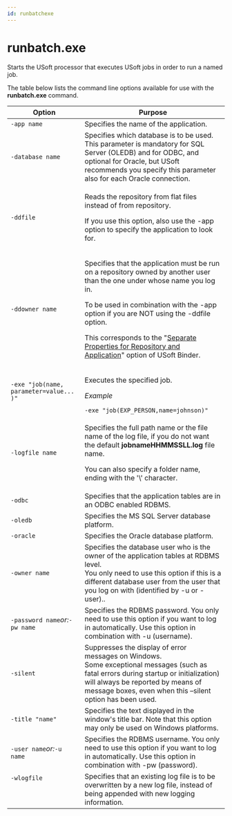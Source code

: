 ```yaml
---
id: runbatchexe
---
```


# runbatch.exe

Starts the USoft processor that executes USoft jobs in order to run a named job.

The table below lists the command line options available for use with the **runbatch.exe** command.

|**Option**|**Purpose**|
|--------|--------|
|`-app name`|Specifies the name of the application.|
|`-database name`|Specifies which database is to be used. This parameter is mandatory for SQL Server (OLEDB) and for ODBC, and optional for Oracle, but USoft recommends you specify this parameter also for each Oracle connection.|
|`-ddfile`|<p>Reads the repository from flat files instead of from repository.</p><p>If you use this option, also use the -app option to specify the application to look for.</p>|
|`-ddowner name`|<p>Specifies that the application must be run on a repository owned by another user than the one under whose name you log in.</p><p>To be used in combination with the -app option if you are NOT using the -ddfile option.</p><p>This corresponds to the "[Separate Properties for Repository and Application](/USoft_for_administrators/USoft_Binder/USoft_Binder_for_administrators.md)" option of USoft Binder.</p>|
|`-exe "job(name, parameter=value... )"`|<p>Executes the specified job.</p><p>*Example*</p>`-exe "job(EXP_PERSON,name=johnson)"`|
|`-logfile name`|<p>Specifies the full path name or the file name of the log file, if you do not want the default **jobnameHHMMSSLL.log** file name.</p><p>You can also specify a folder name, ending with the '\\' character.</p>|
|`-odbc` |Specifies that the application tables are in an ODBC enabled RDBMS.|
|`-oledb`|Specifies the MS SQL Server database platform.|
|`-oracle`|Specifies the Oracle database platform.|
|`-owner name`|Specifies the database user who is the owner of the application tables at RDBMS level.<br/>			You only need to use this option if this is a different database user from the user that you log on with (identified by -u or -user)..|
|`-password name`*or:*`-pw name`|Specifies the RDBMS password. You only need to use this option if you want to log in automatically. Use this option in combination with -u (username).|
|`-silent`|Suppresses the display of error messages on Windows.<br/>			Some exceptional messages (such as fatal errors during startup or initialization) will always be reported by means of message boxes, even when this –silent option has been used.|
|`-title "name"`|Specifies the text displayed in the window's title bar. Note that this option may only be used on Windows platforms.|
|`-user name`*or:*`-u name`|Specifies the RDBMS username. You only need to use this option if you want to log in automatically. Use this option in combination with -pw (password).|
|`-wlogfile`<p> </p>|Specifies that an existing log file is to be overwritten by a new log file, instead of being appended with new logging information.|



 